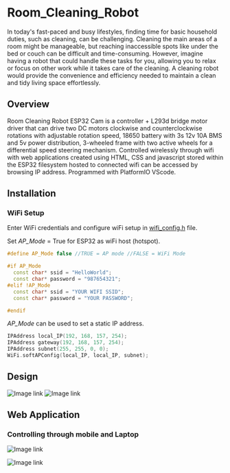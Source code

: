 # Room_Cleaning_Robot

In today's fast-paced and busy lifestyles, finding time for basic household duties, such as cleaning, can be challenging. Cleaning the main areas of a room might be manageable, but reaching inaccessible spots like under the bed or couch can be difficult and time-consuming. However, imagine having a robot that could handle these tasks for you, allowing you to relax or focus on other work while it takes care of the cleaning. A cleaning robot would provide the convenience and efficiency needed to maintain a clean and tidy living space effortlessly.

## Overview

Room Cleaning Robot ESP32 Cam is a controller + L293d bridge motor driver that can drive two DC motors clockwise and counterclockwise rotations with adjustable rotation speed, 18650 battery with 3s 12v 10A BMS and 5v power distribution, 3-wheeled frame with two active wheels for a differential speed steering mechanism. Controlled wirelessly through wifi with web applications created using HTML, CSS and javascript stored within the ESP32 filesystem hosted to connected wifi can be accessed by browsing IP address. Programmed with PlatformIO VScode.

## Installation

### WiFi Setup
Enter WiFi credentials and configure wiFi setup in [wifi_config.h](https://github.com/kaushikbaidya09/Room_Cleaning_Robot/blob/main/src/wifi_config.h) file.

Set _AP_Mode_ = True for ESP32 as wiFi host (hotspot).

```C++
#define AP_Mode false //TRUE = AP mode //FALSE = WiFi Mode

#if AP_Mode
  const char* ssid = "HelloWorld";
  const char* password = "987654321";
#elif !AP_Mode
  const char* ssid = "YOUR WIFI SSID";
  const char* password = "YOUR PASSWORD";

#endif
```

_AP_Mode_ can be used to set a static IP address. 
```C++
IPAddress local_IP(192, 168, 157, 254);
IPAddress gateway(192, 168, 157, 254);
IPAddress subnet(255, 255, 0, 0);
WiFi.softAPConfig(local_IP, local_IP, subnet);
```

## Design

![Image link](https://github.com/kaushikbaidya09/Room_Cleaning_Robot/blob/main/Pics/image1.jpg?raw=true)  ![Image link](https://github.com/kaushikbaidya09/Room_Cleaning_Robot/blob/main/Pics/image2.jpg?raw=true)

## Web Application
### Controlling through mobile and Laptop

![Image link](https://github.com/kaushikbaidya09/Room_Cleaning_Robot/blob/main/Pics/SC1.jpg?raw=true)

![Image link](https://github.com/kaushikbaidya09/Room_Cleaning_Robot/blob/main/Pics/SC2.jpg?raw=true)
